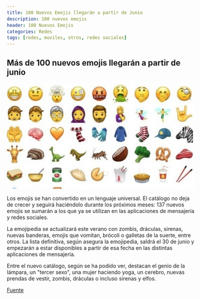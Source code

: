 ```yaml
---
title: 100 Nuevos Emojis llegarán a partir de Junio
description: 100 nuevos emojis
header: 100 Nuevos Emojis
categories: Redes
tags: [redes, moviles, otros, redes sociales]
---
```


## Más de 100 nuevos emojis llegarán a partir de junio

![Emojis](../img/nuevosemojis.png "Nuevos Emojis")

Los emojis se han convertido en un lenguaje universal. 
El catálogo no deja de crecer y seguirá haciéndolo durante 
los próximos meses: 137 nuevos emojis se sumarán a los que ya se utilizan 
en las aplicaciones de mensajería y redes sociales.

La emojipedia se actualizará este verano con zombis, dráculas, 
sirenas, nuevas banderas, emojis que vomitan, brócoli o galletas de la suerte, 
entre otros. La lista definitiva, según asegura la emojipedia, 
saldrá el 30 de junio y empezarán a estar disponibles a partir de esa 
fecha en las distintas aplicaciones de mensajería.

Entre el nuevo catálogo, según se ha podido ver, destacan el genio de 
la lámpara, un "tercer sexo", una mujer haciendo yoga, un cerebro, 
nuevas prendas de vestir, zombis, dráculas o incluso sirenas y elfos.

[Fuente](http://www.eitb.eus/es/noticias/tecnologia/detalle/4724735/nuevos-emojis-partir-junio-2017/ "Fuente")

